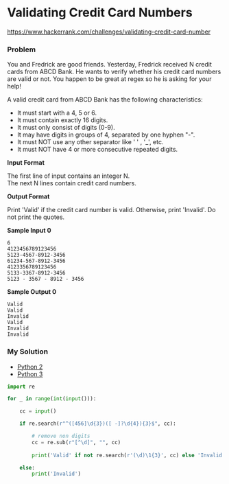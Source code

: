 # Validating Credit Card Numbers

https://www.hackerrank.com/challenges/validating-credit-card-number

### Problem

You and Fredrick are good friends. Yesterday, Fredrick received N credit cards from ABCD Bank. He wants to verify whether his credit card numbers are valid or not. 
You happen to be great at regex so he is asking for your help! 
  
A valid credit card from ABCD Bank has the following characteristics:   

- It must start with a 4, 5 or 6.   
- It must contain exactly 16 digits.   
- It must only consist of digits (0-9).   
- It may have digits in groups of 4, separated by one hyphen "-".   
- It must NOT use any other separator like ' ' , '_', etc.   
- It must NOT have 4 or more consecutive repeated digits.  

**Input Format**

The first line of input contains an integer N.   
The next N lines contain credit card numbers.

**Output Format**

Print 'Valid' if the credit card number is valid. Otherwise, print 'Invalid'. Do not print the quotes.  

**Sample Input 0**

```
6
4123456789123456
5123-4567-8912-3456
61234-567-8912-3456
4123356789123456
5133-3367-8912-3456
5123 - 3567 - 8912 - 3456
```

**Sample Output 0**

```
Valid
Valid
Invalid
Valid
Invalid
Invalid
```

### My Solution

- [Python 2](python2.py)
- [Python 3](python3.py)
```python
import re

for _ in range(int(input())):

    cc = input()

    if re.search(r"^([456]\d{3})([ -]?\d{4}){3}$", cc):

        # remove non digits
        cc = re.sub(r"[^\d]", "", cc)
        
        print('Valid' if not re.search(r'(\d)\1{3}', cc) else 'Invalid')

    else:
        print('Invalid')
````